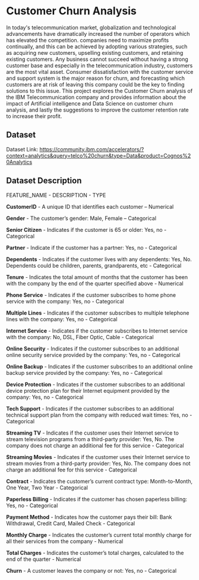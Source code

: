 
# Customer Churn Analysis

In today's telecommunication market, globalization and technological advancements have dramatically increased the number of operators which has elevated the competition. companies need to maximize profits continually, and this can be achieved by adopting various strategies, such as acquiring new customers, upselling existing customers, and retaining existing customers. Any business cannot succeed without having a strong customer base and especially in the telecommunication industry, customers are the most vital asset. Consumer dissatisfaction with the customer service and support system is the major reason for churn, and forecasting which customers are at risk of leaving this company could be the key to finding solutions to this issue. This project explores the Customer Churn analysis of the IBM Telecommunication company and provides information about the impact of Artificial intelligence and Data Science on customer churn analysis, and lastly the suggestions to improve the customer retention rate to increase their profit.
## Dataset
Dataset Link:
https://community.ibm.com/accelerators/?context=analytics&query=telco%20churn&type=Data&product=Cognos%20Analytics

## Dataset Description
FEATURE_NAME - DESCRIPTION - TYPE

**CustomerID** - A unique ID that identifies each customer – Numerical

**Gender** - The customer’s gender: Male, Female – Categorical

**Senior Citizen** - Indicates if the customer is 65 or older: Yes, no - Categorical

**Partner** - Indicate if the customer has a partner: Yes, no - Categorical

**Dependents** - Indicates if the customer lives with any dependents: Yes, No. Dependents could be children, parents, grandparents, etc	- Categorical

**Tenure** - Indicates the total amount of months that the customer has been with the company by the end of the quarter specified above	- Numerical

**Phone Service** - Indicates if the customer subscribes to home phone service with the company: Yes, no - Categorical

**Multiple Lines** - Indicates if the customer subscribes to multiple telephone lines with the company: Yes, no - Categorical

**Internet Service** - Indicates if the customer subscribes to Internet service with the company: No, DSL, Fiber Optic, Cable - Categorical

**Online Security** - Indicates if the customer subscribes to an additional online security service provided by the company: Yes, no - Categorical

**Online Backup** - Indicates if the customer subscribes to an additional online backup service provided by the company: Yes, no - Categorical

**Device Protection** - Indicates if the customer subscribes to an additional device protection plan for their Internet equipment provided by the company: Yes, no - Categorical

**Tech Support** - Indicates if the customer subscribes to an additional technical support plan from the company with reduced wait times: Yes, no - Categorical

**Streaming TV** - Indicates if the customer uses their Internet service to stream television programs from a third-party provider: Yes, No. The company does not charge an additional fee for this service - Categorical

**Streaming Movies** - Indicates if the customer uses their Internet service to stream movies from a third-party provider: Yes, No. The company does not charge an additional fee for this service - Categorical

**Contract** - Indicates the customer’s current contract type: Month-to-Month, One Year, Two Year - Categorical

**Paperless Billing** - Indicates if the customer has chosen paperless billing: Yes, no	- Categorical

**Payment Method** - Indicates how the customer pays their bill: Bank Withdrawal, Credit Card, Mailed Check - Categorical

**Monthly Charge** - Indicates the customer’s current total monthly charge for all their services from the company - Numerical

**Total Charges** - Indicates the customer’s total charges, calculated to the end of the quarter - Numerical

**Churn** - A customer leaves the company or not: Yes, no - Categorical
